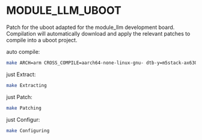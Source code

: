 # MODULE_LLM_UBOOT
Patch for the uboot adapted for the module_llm development board.  
Compilation will automatically download and apply the relevant patches to compile into a uboot project.  


auto compile:
```bash
make ARCH=arm CROSS_COMPILE=aarch64-none-linux-gnu- dtb-y=m5stack-ax630c-module-llm.dtb DEVICE_TREE=m5stack-ax630c-module-llm EXTRA_CFLAGS=-DUBOOT_IMG_HEADER_BASE=0x5C000000 -j `nproc`
```

just Extract:
```bash
make Extracting
```

just Patch:
```bash
make Patching
```

just Configur:
```bash
make Configuring
```